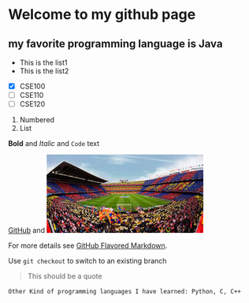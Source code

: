 # Welcome to my github page
## my favorite programming language is Java

- This is the list1
- This is the list2

- [x] CSE100
- [ ] CSE110
- [ ] CSE120
1. Numbered
2. List

**Bold** and _Italic_ and `Code` text

[GitHub](http://github.com) and ![CampNor](/campNor.jpg)


For more details see [GitHub Flavored Markdown](https://guides.github.com/features/mastering-markdown/).

Use `git checkout` to switch to an existing branch
>This should be a quote
```
Other Kind of programming languages I have learned: Python, C, C++

